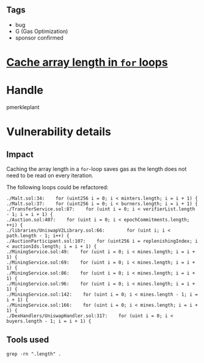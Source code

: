 ## Tags

- bug
- G (Gas Optimization)
- sponsor confirmed

# [Cache array length in `for` loops](https://github.com/code-423n4/2021-11-malt-findings/issues/106) 

# Handle

pmerkleplant


# Vulnerability details

## Impact

Caching the array length in a `for`-loop saves gas as the length does not need
to be read on every iteration.

The following loops could be refactored:
```
./Malt.sol:34:    for (uint256 i = 0; i < minters.length; i = i + 1) {
./Malt.sol:37:    for (uint256 i = 0; i < burners.length; i = i + 1) {
./TransferService.sol:87:    for (uint i = 0; i < verifierList.length - 1; i = i + 1) {
./Auction.sol:407:    for (uint i = 0; i < epochCommitments.length; ++i) {
./libraries/UniswapV2Library.sol:66:        for (uint i; i < path.length - 1; i++) {
./AuctionParticipant.sol:107:    for (uint256 i = replenishingIndex; i < auctionIds.length; i = i + 1) {
./MiningService.sol:49:    for (uint i = 0; i < mines.length; i = i + 1) {
./MiningService.sol:69:    for (uint i = 0; i < mines.length; i = i + 1) {
./MiningService.sol:86:    for (uint i = 0; i < mines.length; i = i + 1) {
./MiningService.sol:96:    for (uint i = 0; i < mines.length; i = i + 1) {
./MiningService.sol:142:    for (uint i = 0; i < mines.length - 1; i = i + 1) {
./MiningService.sol:166:    for (uint i = 0; i < mines.length; i = i + 1) {
./DexHandlers/UniswapHandler.sol:317:    for (uint i = 0; i < buyers.length - 1; i = i + 1) {
```

## Tools used

`grep -rn ".length" .`

